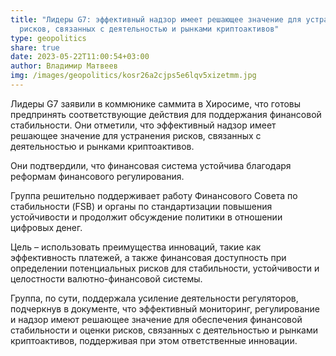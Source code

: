 ```yaml
---
title: "Лидеры G7: эффективный надзор имеет решающее значение для устранения
  рисков, связанных с деятельностью и рынками криптоактивов"
type: geopolitics
share: true
date: 2023-05-22T11:00:54+03:00
author: Владимир Матвеев
img: /images/geopolitics/kosr26a2cjps5e6lqv5xizetmm.jpg
---
```

Лидеры G7 заявили в коммюнике саммита в Хиросиме, что готовы предпринять соответствующие действия для поддержания финансовой стабильности. Они отметили, что эффективный надзор имеет решающее значение для устранения рисков, связанных с деятельностью и рынками криптоактивов.

Они подтвердили, что финансовая система устойчива благодаря реформам финансового регулирования.

Группа решительно поддерживает работу Финансового Совета по стабильности (FSB) и органы по стандартизации повышения устойчивости и продолжит обсуждение политики в отношении цифровых денег.

Цель – использовать преимущества инноваций, такие как эффективность платежей, а также финансовая доступность при определении потенциальных рисков для стабильности, устойчивости и целостности валютно-финансовой системы.

Группа, по сути, поддержала усиление деятельности регуляторов, подчеркнув в документе, что эффективный мониторинг, регулирование и надзор имеют решающее значение для обеспечения финансовой стабильности и оценки рисков, связанных с деятельностью и рынками криптоактивов, поддерживая при этом ответственные инновации.